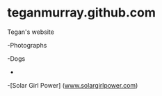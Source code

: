 # teganmurray.github.com
Tegan's website

-Photographs

-Dogs


-


-[Solar Girl Power] (www.solargirlpower.com)

